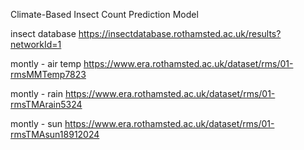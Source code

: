 Climate-Based Insect Count Prediction Model

insect database
https://insectdatabase.rothamsted.ac.uk/results?networkId=1

montly - air temp
https://www.era.rothamsted.ac.uk/dataset/rms/01-rmsMMTemp7823

montly - rain
https://www.era.rothamsted.ac.uk/dataset/rms/01-rmsTMArain5324

montly - sun
https://www.era.rothamsted.ac.uk/dataset/rms/01-rmsTMAsun18912024
